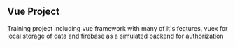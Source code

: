 ## Vue Project
Training project including vue framework with many of it's features, vuex for local storage of data and firebase as a simulated backend for authorization

